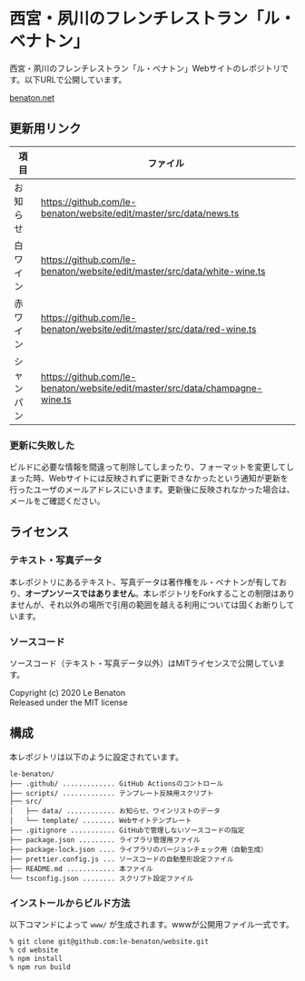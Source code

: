 # 西宮・夙川のフレンチレストラン「ル・ベナトン」
西宮・夙川のフレンチレストラン「ル・ベナトン」Webサイトのレポジトリです。以下URLで公開しています。

[benaton.net](https://www.benaton.net/)

## 更新用リンク
|  項目  |  ファイル  |
| ---- | ---- |
|  お知らせ  |  https://github.com/le-benaton/website/edit/master/src/data/news.ts  |
|  白ワイン  |  https://github.com/le-benaton/website/edit/master/src/data/white-wine.ts  |
|  赤ワイン  |  https://github.com/le-benaton/website/edit/master/src/data/red-wine.ts  |
|  シャンパン  |  https://github.com/le-benaton/website/edit/master/src/data/champagne-wine.ts  |

### 更新に失敗した
ビルドに必要な情報を間違って削除してしまったり、フォーマットを変更してしまった時、Webサイトには反映されずに更新できなかったという通知が更新を行ったユーザのメールアドレスにいきます。更新後に反映されなかった場合は、メールをご確認ください。

## ライセンス
### テキスト・写真データ
本レポジトリにあるテキスト、写真データは著作権をル・ベナトンが有しており、**オープンソースではありません**。本レポジトリをForkすることの制限はありませんが、それ以外の場所で引用の範囲を越える利用については固くお断りしています。

### ソースコード
ソースコード（テキスト・写真データ以外）はMITライセンスで公開しています。

Copyright (c) 2020 Le Benaton<br />
Released under the MIT license

## 構成
本レポジトリは以下のように設定されています。
```
le-benaton/
├── .github/ ............. GitHub Actionsのコントロール
├── scripts/ ............. テンプレート反映用スクリプト
├── src/
│   ├── data/ ............ お知らせ、ワインリストのデータ
│   └── template/ ........ Webサイトテンプレート
├── .gitignore ........... GitHubで管理しないソースコードの指定
├── package.json ......... ライブラリ管理用ファイル
├── package-lock.json .... ライブラリのバージョンチェック用（自動生成）
├── prettier.config.js ... ソースコードの自動整形設定ファイル
├── README.md ............ 本ファイル
└── tsconfig.json ........ スクリプト設定ファイル
```

### インストールからビルド方法
以下コマンドによって `www/` が生成されます。wwwが公開用ファイル一式です。
```bash
% git clone git@github.com:le-benaton/website.git
% cd website
% npm install
% npm run build
```
